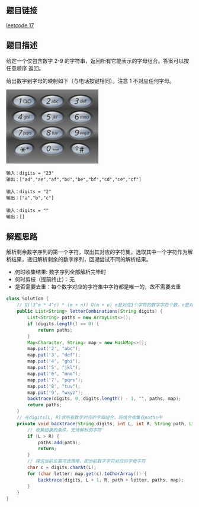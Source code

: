## 题目链接

[leetcode 17](https://leetcode.cn/problems/letter-combinations-of-a-phone-number/)

## 题目描述

给定一个仅包含数字 2-9 的字符串，返回所有它能表示的字母组合。答案可以按 任意顺序 返回。  

给出数字到字母的映射如下（与电话按键相同）。注意 1 不对应任何字母。  

![](https://github.com/RossVermouth/algorithm/blob/main/%E9%99%84%E4%BB%B6/%E7%94%B5%E8%AF%9D%E5%8F%B7%E7%A0%81.png)


```html
输入：digits = "23"
输出：["ad","ae","af","bd","be","bf","cd","ce","cf"]

输入：digits = "2"
输出：["a","b","c"]

输入：digits = ""
输出：[]
```

## 解题思路

解析剩余数字序列的第一个字符，取出其对应的字符集，选取其中一个字符作为解析结果，递归解析剩余的数字序列，回溯尝试不同的解析结果。

- 何时收集结果: 数字序列全部解析完毕时
- 何时剪枝（提前终止）：无
- 是否需要去重：每个数字对应的字符集中字符都是唯一的，故不需要去重

```JAVA
class Solution {
    // O((3^m * 4^n) * (m + n)) O(m + n) m是对应3个字符的数字字符个数，n是对应4个字符的数字字符个数
    public List<String> letterCombinations(String digits) {
        List<String> paths = new ArrayList<>();
        if (digits.length() == 0) {
            return paths;
        }
        Map<Character, String> map = new HashMap<>();
        map.put('2', "abc");
        map.put('3', "def");
        map.put('4', "ghi");
        map.put('5', "jkl");
        map.put('6', "mno");
        map.put('7', "pqrs");
        map.put('8', "tuv");
        map.put('9', "wxyz");
        backtrace(digits, 0, digits.length() - 1, "", paths, map);
        return paths;
    }
    // 在digits[L, R]求所有数字对应的字母组合，将组合收集在paths中
    private void backtrace(String digits, int L, int R, String path, List<String> paths, Map<Character, String> map) {
        // 收集结果的条件，无待解析的字符
        if (L > R) {
            paths.add(path);
            return;
        }
        // 探求当前位置可选策略，即当前数字字符对应的字母字符
        char c = digits.charAt(L);
        for (char letter: map.get(c).toCharArray()) {
            backtrace(digits, L + 1, R, path + letter, paths, map);
        }
    }
}
```




